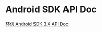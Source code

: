 # Android SDK API Doc

<Toc />

[环信 Android SDK 3.X API Doc](http://sdkdocs.easemob.com/apidoc/android/chat3.0/annotated.html)